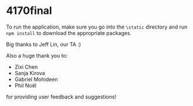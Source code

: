 # 4170final

To run the application, make sure you go into the `\static` directory and run `npm install` to download the appropriate packages.

Big thanks to Jeff Lin, our TA :)

Also a huge thank you to:
- Zixi Chen
- Sanja Kirova
- Gabriel Mohideen
- Phil Noël

for providing user feedback and suggestions!